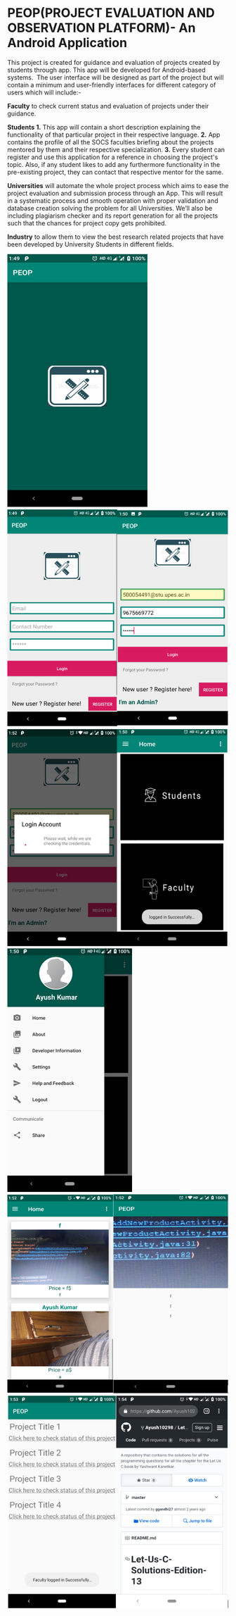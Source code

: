 # PEOP(PROJECT EVALUATION AND OBSERVATION PLATFORM)- An Android Application

This project is created for guidance and evaluation of projects created by students through app. This app will be developed for Android-based systems.  The user interface will be designed as part of the project but will contain a minimum and user-friendly interfaces for different category of users which will include:-

**Faculty** to check current status and evaluation of projects under their guidance.

**Students**
**1.** This app will contain a short description explaining the functionality of that particular project in their respective language. 
**2.** App contains the profile of all the SOCS faculties briefing about the projects mentored by them and their respective specialization.
**3.** Every student can register and use this application for a reference in choosing the project's topic. Also, if any student likes to  add any furthermore functionality in the pre-existing project, they can contact that respective mentor for the same.


**Universities** will automate the whole project process which aims to ease the project evaluation and submission process through an App. This will result in a systematic process and smooth operation with proper validation and database creation solving the problem for all Universities. We’ll also be including plagiarism checker and its report generation for all the projects such that the chances for project copy gets prohibited.

**Industry** to allow them to view the best research related projects that have been developed by University Students in different fields.

![Image of Yaktocat](https://github.com/basant01/PEOP-An-Android-Application/blob/master/Capture.PNG)
![Image of Yaktocat](https://github.com/basant01/PEOP-An-Android-Application/blob/master/Capture3.PNG)
![Image of Yaktocat](https://github.com/basant01/PEOP-An-Android-Application/blob/master/Capture4.PNG)
![Image of Yaktocat](https://github.com/basant01/PEOP-An-Android-Application/blob/master/Capture5.PNG)
![Image of Yaktocat](https://github.com/basant01/PEOP-An-Android-Application/blob/master/Capture7.PNG)
![Image of Yaktocat](https://github.com/basant01/PEOP-An-Android-Application/blob/master/Capture8.PNG)

